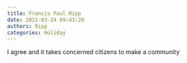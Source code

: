 ```yaml
---
title: Francis Paul Ripp
date: 2021-03-24 09:43:20
authors: Ripp
categories: Holiday
---
```


 I agree and it takes concerned citizens to make a community